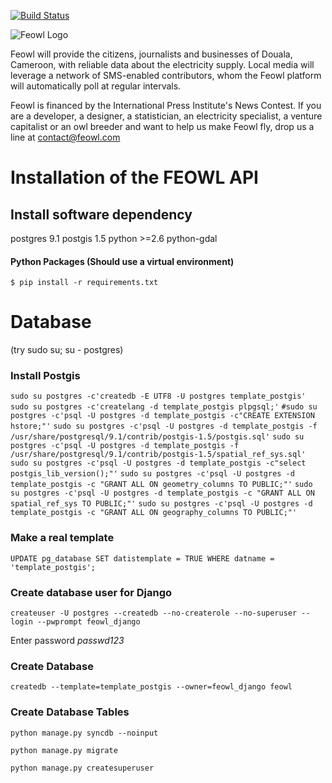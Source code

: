 [![Build Status](https://travis-ci.org/Feowl/API.png?branch=develop)](https://travis-ci.org/Feowl/API)

![Feowl Logo](http://www.feowl.com/comingsoon/assets/feowl_150px.png)

Feowl will provide the citizens, journalists and businesses of Douala, Cameroon, with reliable data about the electricity supply. Local media will leverage a network of SMS-enabled contributors, whom the Feowl platform will automatically poll at regular intervals.

Feowl is financed by the International Press Institute's News Contest.
If you are a developer, a designer, a statistician, an electricity specialist, a venture capitalist or an owl breeder and want to help us make Feowl fly, drop us a line at contact@feowl.com

# Installation of the FEOWL API
## Install software dependency

postgres 9.1
postgis 1.5
python >=2.6
python-gdal

#### Python Packages (Should use a virtual environment)
`$ pip install -r requirements.txt`

# Database
(try sudo su; su - postgres)

### Install Postgis

`sudo su postgres -c'createdb -E UTF8 -U postgres template_postgis'`
`sudo su postgres -c'createlang -d template_postgis plpgsql;'`
`#sudo su postgres -c'psql -U postgres -d template_postgis -c"CREATE EXTENSION hstore;"'`
`sudo su postgres -c'psql -U postgres -d template_postgis -f /usr/share/postgresql/9.1/contrib/postgis-1.5/postgis.sql'`
`sudo su postgres -c'psql -U postgres -d template_postgis -f /usr/share/postgresql/9.1/contrib/postgis-1.5/spatial_ref_sys.sql'`
`sudo su postgres -c'psql -U postgres -d template_postgis -c"select postgis_lib_version();"'`
`sudo su postgres -c'psql -U postgres -d template_postgis -c "GRANT ALL ON geometry_columns TO PUBLIC;"'`
`sudo su postgres -c'psql -U postgres -d template_postgis -c "GRANT ALL ON spatial_ref_sys TO PUBLIC;"'`
`sudo su postgres -c'psql -U postgres -d template_postgis -c "GRANT ALL ON geography_columns TO PUBLIC;"'`


### Make a real template
`UPDATE pg_database SET datistemplate = TRUE WHERE datname = 'template_postgis';`

### Create database user for Django

`createuser -U postgres --createdb --no-createrole --no-superuser --login --pwprompt feowl_django`

Enter password *passwd123*

### Create Database

`createdb --template=template_postgis --owner=feowl_django feowl`

### Create Database Tables

`python manage.py syncdb --noinput`

`python manage.py migrate`

`python manage.py createsuperuser`

